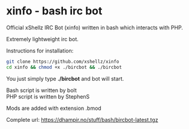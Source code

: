 # xinfo - bash irc bot
Official xShellz IRC Bot (xinfo) written in bash which interacts with PHP.

Extremely lightweight irc bot.

Instructions for installation:
```bash
git clone https://github.com/xshellz/xinfo
cd xinfo && chmod +x ./bircbot && ./bircbot
```
You just simply type <b>./bircbot</b> and bot will start.  

Bash script is written by bolt  
PHP script is written by StephenS  

Mods are added with extension .bmod

Complete url: https://dhampir.no/stuff/bash/bircbot-latest.tgz
